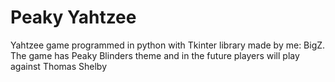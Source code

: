 # Peaky Yahtzee
 
Yahtzee game programmed in python with Tkinter library made by me: BigZ. The game has Peaky Blinders theme and in the future players will play against Thomas Shelby
